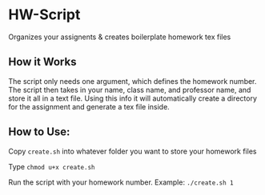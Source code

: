 # HW-Script
Organizes your assignents & creates boilerplate homework tex files

## How it Works

The script only needs one argument, which defines the homework number. The script then takes in your name, class name, and professor name, and store it all in a text file. Using this info it will automatically create a directory for the assignment and generate a tex file inside.

## How to Use:
Copy `create.sh` into whatever folder you want to store your homework files

Type `chmod u+x create.sh`

Run the script with your homework number. Example: `./create.sh 1`
